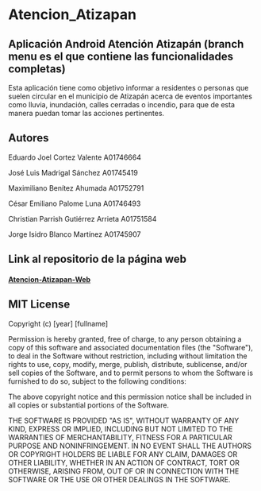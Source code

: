 # Atencion_Atizapan

## Aplicación Android Atención Atizapán (branch menu es el que contiene las funcionalidades completas)
Esta aplicación tiene como objetivo informar a residentes o personas que suelen circular en el municipio de Atizapán acerca de eventos importantes como lluvia, inundación, calles cerradas o incendio, para que de esta manera puedan tomar las acciones pertinentes.

## Autores

Eduardo Joel Cortez Valente A01746664

José Luis Madrigal Sánchez A01745419

Maximiliano Benítez Ahumada A01752791

César Emiliano Palome Luna A01746493

Christian Parrish Gutiérrez Arrieta A01751584

Jorge Isidro Blanco Martínez A01745907

## Link al repositorio de la página web
#### [Atencion-Atizapan-Web](https://github.com/A01751584/Atencion-Atizapan-Web)

## MIT License

Copyright (c) [year] [fullname]

Permission is hereby granted, free of charge, to any person obtaining a copy
of this software and associated documentation files (the "Software"), to deal
in the Software without restriction, including without limitation the rights
to use, copy, modify, merge, publish, distribute, sublicense, and/or sell
copies of the Software, and to permit persons to whom the Software is
furnished to do so, subject to the following conditions:

The above copyright notice and this permission notice shall be included in all
copies or substantial portions of the Software.

THE SOFTWARE IS PROVIDED "AS IS", WITHOUT WARRANTY OF ANY KIND, EXPRESS OR
IMPLIED, INCLUDING BUT NOT LIMITED TO THE WARRANTIES OF MERCHANTABILITY,
FITNESS FOR A PARTICULAR PURPOSE AND NONINFRINGEMENT. IN NO EVENT SHALL THE
AUTHORS OR COPYRIGHT HOLDERS BE LIABLE FOR ANY CLAIM, DAMAGES OR OTHER
LIABILITY, WHETHER IN AN ACTION OF CONTRACT, TORT OR OTHERWISE, ARISING FROM,
OUT OF OR IN CONNECTION WITH THE SOFTWARE OR THE USE OR OTHER DEALINGS IN THE
SOFTWARE.
